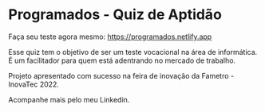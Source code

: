 # Programados - Quiz de Aptidão

Faça seu teste agora mesmo: https://programados.netlify.app

Esse quiz tem o objetivo de ser um teste vocacional na área de informática. É um facilitador para quem está adentrando no mercado de trabalho.

Projeto apresentado com sucesso na feira de inovação da Fametro - InovaTec 2022. 

Acompanhe mais pelo meu Linkedin.
